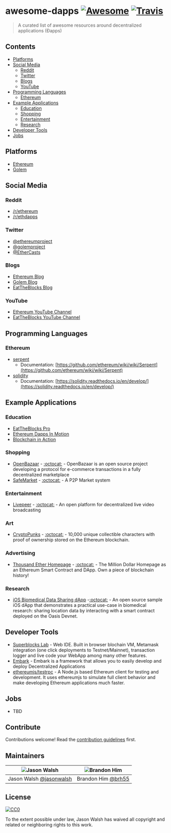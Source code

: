 # awesome-dapps [![Awesome](https://cdn.rawgit.com/sindresorhus/awesome/d7305f38d29fed78fa85652e3a63e154dd8e8829/media/badge.svg?style=flat-square)](https://github.com/sindresorhus/awesome) [![Travis](https://img.shields.io/travis/jasonwalsh/awesome-dapps.svg?style=flat-square)](https://travis-ci.org/jasonwalsh/awesome-dapps)

> A curated list of awesome resources around decentralized applications (Ðapps)

## Contents

- [Platforms](#platforms)
- [Social Media](#social-media)
  - [Reddit](#reddit)
  - [Twitter](#twitter)
  - [Blogs](#blogs)
  - [YouTube](#youtube)
- [Programming Languages](#programming-languages)
  - [Ethereum](#ethereum)
- [Example Applications](#example-applications)
  - [Education](#education)
  - [Shopping](#shopping)
  - [Entertainment](#entertainment)
  - [Research](#research)
- [Developer Tools](#developer-tools)
- [Jobs](#jobs)

## Platforms

- [Ethereum](https://ethereum.org/)
- [Golem](https://golem.network/)

## Social Media

### Reddit

- [/r/ethereum](https://www.reddit.com/r/ethereum/)
- [/r/ethdapps](https://www.reddit.com/r/ethdapps/)

### Twitter

- [@ethereumproject](https://twitter.com/ethereumproject)
- [@golemproject](https://twitter.com/golemproject)
- [@EtherCasts](https://twitter.com/EtherCasts)

### Blogs

- [Ethereum Blog](https://blog.ethereum.org/)
- [Golem Blog](https://blog.golemproject.net/)
- [EatTheBlocks Blog](https://eattheblocks.com)

### YouTube

- [Ethereum YouTube Channel](https://www.youtube.com/channel/UC6rYoXJ_3BbPyWx_GQDDRRQ)
- [EatTheBlocks YouTube Channel](https://www.youtube.com/c/eattheblocks)

## Programming Languages

### Ethereum

- [serpent](https://github.com/ethereum/serpent)
  - Documentation: [https://github.com/ethereum/wiki/wiki/Serpent](https://github.com/ethereum/wiki/wiki/Serpent)
- [solidity](https://github.com/ethereum/solidity)
  - Documentation: [https://solidity.readthedocs.io/en/develop/](https://solidity.readthedocs.io/en/develop/)

## Example Applications

### Education

- [EatTheBlocks Pro](http://pro.eattheblocks.com)
- [Ethereum Dapps In Motion](https://www.manning.com/livevideo/ethereum-dapps-in-motion)
- [Blockchain in Action](https://www.manning.com/books/blockchain-in-action)

### Shopping

- [OpenBazaar](https://www.openbazaar.org/) - [:octocat:](https://github.com/openbazaar) - OpenBazaar is an open source project developing a protocol for e-commerce transactions in a fully decentralized marketplace
- [SafeMarket](https://safemarket.github.io/) - [:octocat:](https://github.com/SafeMarket) - A P2P Market system

### Entertainment

- [Livepeer](https://livepeer.org/) - [:octocat:](https://github.com/livepeer) - An open platform for decentralized live video broadcasting

### Art

- [CryptoPunks](http://www.larvalabs.com/cryptopunks) - [:octocat:](https://github.com/larvalabs/cryptopunks) - 10,000 unique collectible characters with proof of ownership stored on the Ethereum blockchain.

### Advertising

- [Thousand Ether Homepage](https://thousandetherhomepage.com) - [:octocat:](https://github.com/thousandetherhomepage/ketherhomepage) - The Million Dollar Homepage as an Ethereum Smart Contract and DApp. Own a piece of blockchain history!

### Research

- [iOS Biomedical Data Sharing dApp](https://github.com/HD2i/Geolocation-iOS) -[:octocat:](https://github.com/HD2i/Geolocation-iOS) -  An open source sample iOS dApp that demonstrates a practical use-case in biomedical research: sharing location data by interacting with a smart contract deployed on the Oasis Devnet.

## Developer Tools

- [Superblocks Lab](https://superblocks.com/lab/) - Web IDE. Built in browser blochain VM, Metamask integration (one click deployments to Testnet/Mainnet), transaction logger and live code your WebApp among many other features. 
- [Embark](https://github.com/iurimatias/embark-framework) - Embark is a framework that allows you to easily develop and deploy Decentralized Applications
- [ethereumjs/testrpc](https://github.com/ethereumjs/testrpc) - A Node.js based Ethereum client for testing and development. It uses ethereumjs to simulate full client behavior and make developing Ethereum applications much faster.

## Jobs

- TBD

## Contribute

Contributions welcome! Read the [contribution guidelines](contributing.md) first.

## Maintainers

| ![Jason Walsh](https://avatars3.githubusercontent.com/u/2184329?v=3&s=128)     | ![Brandon Him](https://avatars3.githubusercontent.com/u/6020066?v=3&s=128) |
|--------------------------------------------------------------------------------|----------------------------------------------------------------------------|
| Jason Walsh [@jasonwalsh](https://github.com/jasonwalsh)                       | Brandon Him [@brh55](https://github.com/brh55)                             |

## License

[![CC0](http://mirrors.creativecommons.org/presskit/buttons/88x31/svg/cc-zero.svg)](http://creativecommons.org/publicdomain/zero/1.0)

To the extent possible under law, Jason Walsh has waived all copyright and
related or neighboring rights to this work.

